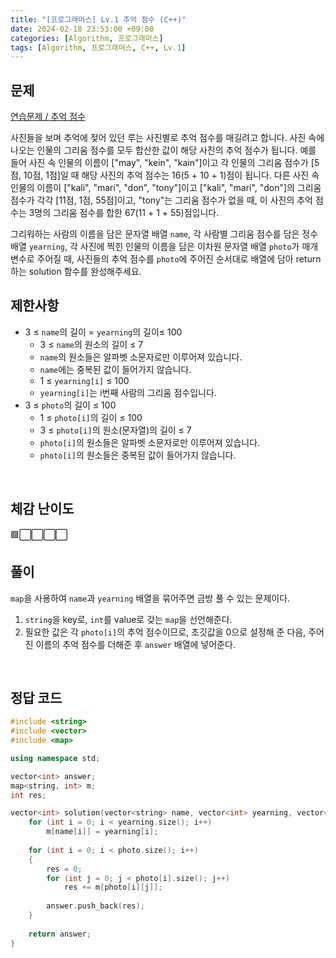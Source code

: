 ```yaml
---
title: "[프로그래머스] Lv.1 추억 점수 (C++)"
date: 2024-02-18 23:53:00 +09:00
categories: [Algorithm, 프로그래머스]
tags: [Algorithm, 프로그래머스, C++, Lv.1]
---
```

## **문제**
[연습문제 / 추억 점수](https://school.programmers.co.kr/learn/courses/30/lessons/176963)

사진들을 보며 추억에 젖어 있던 루는 사진별로 추억 점수를 매길려고 합니다. 사진 속에 나오는 인물의 그리움 점수를 모두 합산한 값이 해당 사진의 추억 점수가 됩니다. 예를 들어 사진 속 인물의 이름이 ["may", "kein", "kain"]이고 각 인물의 그리움 점수가 [5점, 10점, 1점]일 때 해당 사진의 추억 점수는 16(5 + 10 + 1)점이 됩니다. 다른 사진 속 인물의 이름이 ["kali", "mari", "don", "tony"]이고 ["kali", "mari", "don"]의 그리움 점수가 각각 [11점, 1점, 55점]이고, "tony"는 그리움 점수가 없을 때, 이 사진의 추억 점수는 3명의 그리움 점수를 합한 67(11 + 1 + 55)점입니다.

그리워하는 사람의 이름을 담은 문자열 배열 `name`, 각 사람별 그리움 점수를 담은 정수 배열 `yearning`, 각 사진에 찍힌 인물의 이름을 담은 이차원 문자열 배열 `photo`가 매개변수로 주어질 때, 사진들의 추억 점수를 `photo`에 주어진 순서대로 배열에 담아 return하는 solution 함수를 완성해주세요.
<br>

## **제한사항**
- 3 ≤ `name`의 길이 = `yearning`의 길이≤ 100
    - 3 ≤ `name`의 원소의 길이 ≤ 7
    - `name`의 원소들은 알파벳 소문자로만 이루어져 있습니다.
    - `name`에는 중복된 값이 들어가지 않습니다.
    - 1 ≤ `yearning[i]` ≤ 100
    - `yearning[i]`는 i번째 사람의 그리움 점수입니다.
- 3 ≤ `photo`의 길이 ≤ 100
    - 1 ≤ `photo[i]`의 길이 ≤ 100
    - 3 ≤ `photo[i]`의 원소(문자열)의 길이 ≤ 7
    - `photo[i]`의 원소들은 알파벳 소문자로만 이루어져 있습니다.
    - `photo[i]`의 원소들은 중복된 값이 들어가지 않습니다.
<br>

## **체감 난이도**
🟩⬜⬜⬜⬜
<br>

## **풀이**
`map`을 사용하여 `name`과 `yearning` 배열을 묶어주면 금방 풀 수 있는 문제이다.

1. `string`을 key로, `int`를 value로 갖는 `map`을 선언해준다.
2. 필요한 값은 각 `photo[i]`의 추억 점수이므로, 초깃값을 0으로 설정해 준 다음, 주어진 이름의 추억 점수를 더해준 후 `answer` 배열에 넣어준다.
<br>

## **정답 코드**
```c++
#include <string>
#include <vector>
#include <map>

using namespace std;

vector<int> answer;
map<string, int> m;
int res;

vector<int> solution(vector<string> name, vector<int> yearning, vector<vector<string>> photo) {
    for (int i = 0; i < yearning.size(); i++)
        m[name[i]] = yearning[i];
    
    for (int i = 0; i < photo.size(); i++)
    {
        res = 0;
        for (int j = 0; j < photo[i].size(); j++)
            res += m[photo[i][j]];
        
        answer.push_back(res);
    }
    
    return answer;
}
```